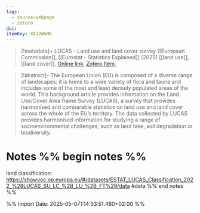 ```yaml
---
tags:
  - source/webpage
  - zotero
doi: 
itemKey: XA32W6M8
---
```

>[!metadata]+
> LUCAS - Land use and land cover survey
> [[European Commission]], 
> [[Eurostat - Statistics Explained]] (2025)
> [[land use]], [[land cover]], 
> [Online link](https://ec.europa.eu/eurostat/statistics-explained/index.php?title=LUCAS_-_Land_use_and_land_cover_survey), [Zotero Item](zotero://select/library/items/XA32W6M8), 

>[!abstract]-
>The European Union (EU) is composed of a diverse range of landscapes: it is home to a wide variety of flora and fauna and includes some of the most and least densely populated areas of the world. This background article provides information on the Land Use/Cover Area frame Survey (LUCAS), a survey that provides harmonised and comparable statistics on land use and land cover across the whole of the EU’s territory. The data collected by LUCAS provides harmonised information for studying a range of socioenvironmental challenges, such as land take, soil degradation or biodiversity.

# Notes %% begin notes %%
land classification: https://showvoc.op.europa.eu/#/datasets/ESTAT_LUCAS_Classification_2022_%28LUCAS_SU_LC_%2B_LU_%2B_FT%29/data
#data
%% end notes %%




%% Import Date: 2025-05-07T14:33:51.480+02:00 %%
